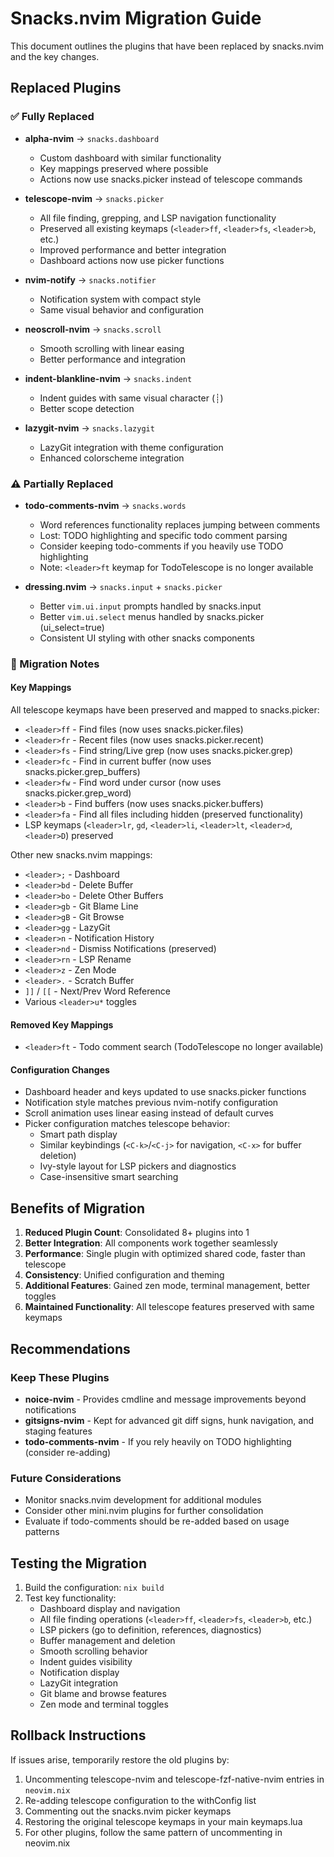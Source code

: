 # Snacks.nvim Migration Guide

This document outlines the plugins that have been replaced by snacks.nvim and the key changes.

## Replaced Plugins

### ✅ Fully Replaced
- **alpha-nvim** → `snacks.dashboard`
  - Custom dashboard with similar functionality
  - Key mappings preserved where possible
  - Actions now use snacks.picker instead of telescope commands

- **telescope-nvim** → `snacks.picker`
  - All file finding, grepping, and LSP navigation functionality
  - Preserved all existing keymaps (`<leader>ff`, `<leader>fs`, `<leader>b`, etc.)
  - Improved performance and better integration
  - Dashboard actions now use picker functions

- **nvim-notify** → `snacks.notifier`
  - Notification system with compact style
  - Same visual behavior and configuration

- **neoscroll-nvim** → `snacks.scroll`
  - Smooth scrolling with linear easing
  - Better performance and integration

- **indent-blankline-nvim** → `snacks.indent`
  - Indent guides with same visual character (┊)
  - Better scope detection

- **lazygit-nvim** → `snacks.lazygit`
  - LazyGit integration with theme configuration
  - Enhanced colorscheme integration

### ⚠️ Partially Replaced
- **todo-comments-nvim** → `snacks.words`
  - Word references functionality replaces jumping between comments
  - Lost: TODO highlighting and specific todo comment parsing
  - Consider keeping todo-comments if you heavily use TODO highlighting
  - Note: `<leader>ft` keymap for TodoTelescope is no longer available

- **dressing.nvim** → `snacks.input` + `snacks.picker`
  - Better `vim.ui.input` prompts handled by snacks.input
  - Better `vim.ui.select` menus handled by snacks.picker (ui_select=true)
  - Consistent UI styling with other snacks components

### 🔄 Migration Notes

#### Key Mappings
All telescope keymaps have been preserved and mapped to snacks.picker:
- `<leader>ff` - Find files (now uses snacks.picker.files)
- `<leader>fr` - Recent files (now uses snacks.picker.recent) 
- `<leader>fs` - Find string/Live grep (now uses snacks.picker.grep)
- `<leader>fc` - Find in current buffer (now uses snacks.picker.grep_buffers)
- `<leader>fw` - Find word under cursor (now uses snacks.picker.grep_word)
- `<leader>b` - Find buffers (now uses snacks.picker.buffers)
- `<leader>fa` - Find all files including hidden (preserved functionality)
- LSP keymaps (`<leader>lr`, `gd`, `<leader>li`, `<leader>lt`, `<leader>d`, `<leader>D`) preserved

Other new snacks.nvim mappings:
- `<leader>;` - Dashboard
- `<leader>bd` - Delete Buffer
- `<leader>bo` - Delete Other Buffers
- `<leader>gb` - Git Blame Line
- `<leader>gB` - Git Browse
- `<leader>gg` - LazyGit
- `<leader>n` - Notification History
- `<leader>nd` - Dismiss Notifications (preserved)
- `<leader>rn` - LSP Rename
- `<leader>z` - Zen Mode
- `<leader>.` - Scratch Buffer
- `]]` / `[[` - Next/Prev Word Reference
- Various `<leader>u*` toggles

#### Removed Key Mappings
- `<leader>ft` - Todo comment search (TodoTelescope no longer available)

#### Configuration Changes
- Dashboard header and keys updated to use snacks.picker functions
- Notification style matches previous nvim-notify configuration
- Scroll animation uses linear easing instead of default curves
- Picker configuration matches telescope behavior:
  - Smart path display
  - Similar keybindings (`<C-k>`/`<C-j>` for navigation, `<C-x>` for buffer deletion)
  - Ivy-style layout for LSP pickers and diagnostics
  - Case-insensitive smart searching

## Benefits of Migration

1. **Reduced Plugin Count**: Consolidated 8+ plugins into 1
2. **Better Integration**: All components work together seamlessly 
3. **Performance**: Single plugin with optimized shared code, faster than telescope
4. **Consistency**: Unified configuration and theming
5. **Additional Features**: Gained zen mode, terminal management, better toggles
6. **Maintained Functionality**: All telescope features preserved with same keymaps

## Recommendations

### Keep These Plugins
- **noice-nvim** - Provides cmdline and message improvements beyond notifications
- **gitsigns-nvim** - Kept for advanced git diff signs, hunk navigation, and staging features
- **todo-comments-nvim** - If you rely heavily on TODO highlighting (consider re-adding)

### Future Considerations  
- Monitor snacks.nvim development for additional modules
- Consider other mini.nvim plugins for further consolidation
- Evaluate if todo-comments should be re-added based on usage patterns

## Testing the Migration

1. Build the configuration: `nix build`
2. Test key functionality:
   - Dashboard display and navigation
   - All file finding operations (`<leader>ff`, `<leader>fs`, `<leader>b`, etc.)
   - LSP pickers (go to definition, references, diagnostics)
   - Buffer management and deletion
   - Smooth scrolling behavior
   - Indent guides visibility
   - Notification display
   - LazyGit integration
   - Git blame and browse features
   - Zen mode and terminal toggles

## Rollback Instructions

If issues arise, temporarily restore the old plugins by:
1. Uncommenting telescope-nvim and telescope-fzf-native-nvim entries in `neovim.nix`
2. Re-adding telescope configuration to the withConfig list
3. Commenting out the snacks.nvim picker keymaps
4. Restoring the original telescope keymaps in your main keymaps.lua
5. For other plugins, follow the same pattern of uncommenting in neovim.nix
